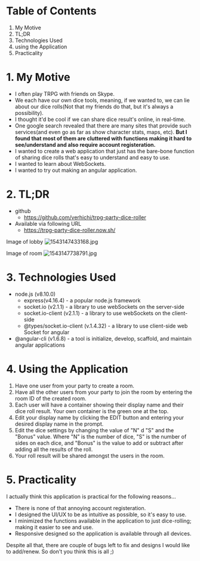 # Table of Contents
1. My Motive
1. TL;DR
1. Technologies Used
1. using the Application
1. Practicality

# 1. My Motive
- I often play TRPG with friends on Skype.
- We each have our own dice tools, meaning, if we wanted to, we can lie about our dice rolls(Not that my friends do that, but it's always a possibility).
- I thought it'd be cool if we can share dice result's online, in real-time.
- One google search revealed that there are many sites that provide such services(and even go as far as show character stats, maps, etc). **But I found that most of them are cluttered with functions making it hard to see/understand and also require account registeration.**
- I wanted to create a web application that just has the bare-bone function of sharing dice rolls that's easy to understand and easy to use.
- I wanted to learn about WebSockets.
- I wanted to try out making an angular application.

# 2. TL;DR
- github
    - https://github.com/verhichi/trpg-party-dice-roller
- Available via following URL
    - https://trpg-party-dice-roller.now.sh/

Image of lobby
![1543147433168.jpg](https://qiita-image-store.s3.amazonaws.com/0/317253/f13338aa-8eba-0bcc-b4db-5dc2f8568df2.jpeg)

Image of room
![1543147738791.jpg](https://qiita-image-store.s3.amazonaws.com/0/317253/17bcbf74-2989-251e-abde-9b10a064d9ae.jpeg)

# 3. Technologies Used
- node.js (v8.10.0)
   - express(v4.16.4) - a popular node.js framework
   - socket.io (v2.1.1) - a library to use webSockets on the server-side
   - socket.io-client (v2.1.1) - a library to use webSockets on the client-side
   - @types/socket.io-client (v.1.4.32) - a library to use client-side web Socket for angular
- @angular-cli (v1.6.8) - a tool is initialize, develop, scaffold, and maintain angular applications

# 4. Using the Application
1. Have one user from your party to create a room.
2. Have all the other users from your party to join the room by entering the room ID of the created room.
3. Each user will have a container showing their display name and their dice roll result. Your own container is the green one at the top.
4. Edit your display name by clicking the EDIT button and entering your desired display name in the prompt.
5. Edit the dice settings by changing the value of "N" d "S" and the "Bonus" value. Where "N" is the number of dice, "S" is the number of sides on each dice, and "Bonus" is the value to add or subtract after adding all the results of the roll.
6. Your roll result will be shared amongst the users in the room.

# 5. Practicality
I actually think this application is practical for the following reasons…

- There is none of that annoying account registeration.
- I designed the UI/UX to be as intuitive as possible, so it's easy to use.
- I minimized the functions available in the application to just dice-rolling; making it easier to see and use.
- Responsive designed so the application is available through all devices.

Despite all that, there are couple of bugs left to fix and designs I would like to add/renew.
So don't you think this is all ;)

